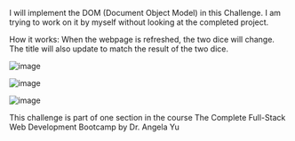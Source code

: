 I will implement the DOM (Document Object Model) in this Challenge. I am trying to work on it by myself without looking at the completed project.

How it works: When the webpage is refreshed, the two dice will change. The title will also update to match the result of the two dice.

![image](https://github.com/user-attachments/assets/77d33ed1-6f77-433b-bc6a-87aa814220fb)

![image](https://github.com/user-attachments/assets/0d648988-c69c-4ce5-972d-6ac3432f7343)

![image](https://github.com/user-attachments/assets/5b624956-bc2a-440e-9024-a6afe3afd8cf)



This challenge is part of one section in the course The Complete Full-Stack Web Development Bootcamp by Dr. Angela Yu
